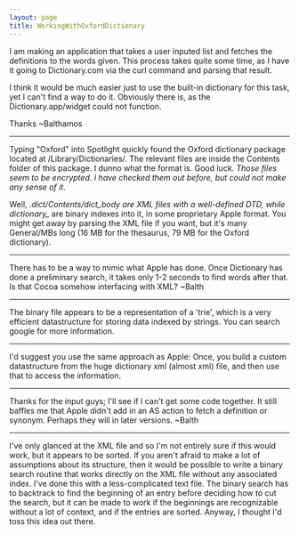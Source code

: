 ```yaml
---
layout: page
title: WorkingWithOxfordDictionary
---
```




I am making an application that takes a user inputed list and fetches the definitions to the words given. This process takes quite some time, as I have it going to Dictionary.com via the curl command and parsing that result.

I think it would be much easier just to use the built-in dictionary for this task, yet I can't find a way to do it. Obviously there is, as the Dictionary.app/widget could not function.

Thanks
~Balthamos

----

Typing "Oxford" into Spotlight quickly found the Oxford dictionary package located at /Library/Dictionaries/.  The relevant files are inside the Contents folder of this package.   I dunno what the format is.  Good luck.
*Those files seem to be encrypted. I have checked them out before, but could not make any sense of it.*

Well, *.dict/Contents/dict_body are XML files with a well-defined DTD, while dictionary_* are binary indexes into it, in some proprietary Apple format. You might get away by parsing the XML file if you want, but it's many General/MBs long (16 MB for the thesaurus, 79 MB for the Oxford dictionary).

----

There has to be a way to mimic what Apple has done. Once Dictionary has done a preliminary search, it takes only 1-2 seconds to find words after that. Is that Cocoa somehow interfacing with XML? ~Balth

----

The binary file appears to be a representation of a 'trie', which is a very efficient datastructure for storing data indexed by strings.  You can search google for more information.

----
I'd suggest you use the same approach as Apple: Once, you build a custom datastructure from the huge dictionary xml (almost xml) file, and then use that to access the information.

----

Thanks for the input guys; I'll see if I can't get some code together. It still baffles me that Apple didn't add in an AS action to fetch a definition or synonym. Perhaps they will in later versions. ~Balth

----

I've only glanced at the XML file and so I'm not entirely sure if this would work, but it appears to be sorted. If you aren't afraid to make a lot of assumptions about its structure, then it would be possible to write a binary search routine that works directly on the XML file without any associated index. I've done this with a less-complicated text file. The binary search has to backtrack to find the beginning of an entry before deciding how to cut the search, but it can be made to work if the beginnings are recognizable without a lot of context, and if the entries are sorted. Anyway, I thought I'd toss this idea out there.
